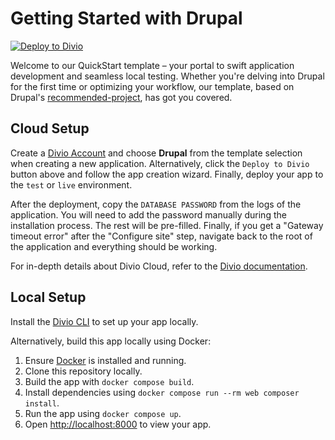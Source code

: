 # Getting Started with Drupal

[![Deploy to Divio](https://img.shields.io/badge/DEPLOY-TO%20DIVIO-DFFF67?logo=docker&logoColor=white&labelColor=333333)](https://control.divio.com/app/new/?template_url=https://github.com/divio/getting-started-with-drupal/archive/refs/heads/main.zip)

Welcome to our QuickStart template – your portal to swift application development and seamless local testing. Whether you're delving into Drupal for the first time or optimizing your workflow, our template, based on Drupal's [recommended-project](https://github.com/drupal/recommended-project), has got you covered.

## Cloud Setup

Create a [Divio Account](https://control.divio.com/) and choose **Drupal** from the template selection when creating a new application. Alternatively, click the `Deploy to Divio` button above and follow the app creation wizard. Finally, deploy your app to the `test` or `live` environment.

After the deployment, copy the `DATABASE PASSWORD` from the logs of the application. You will need to add the password manually during the installation process. The rest will be pre-filled. Finally, if you get a "Gateway timeout error" after the "Configure site" step, navigate back to the root of the application and everything should be working.

For in-depth details about Divio Cloud, refer to the [Divio documentation](https://docs.divio.com/introduction/).

## Local Setup

Install the [Divio CLI](https://github.com/divio/divio-cli) to set up your app locally.

Alternatively, build this app locally using Docker:

1. Ensure [Docker](https://docs.docker.com/get-docker/) is installed and running.
2. Clone this repository locally.
3. Build the app with `docker compose build`.
4. Install dependencies using `docker compose run --rm web composer install`.
5. Run the app using `docker compose up`.
6. Open [http://localhost:8000]() to view your app.
